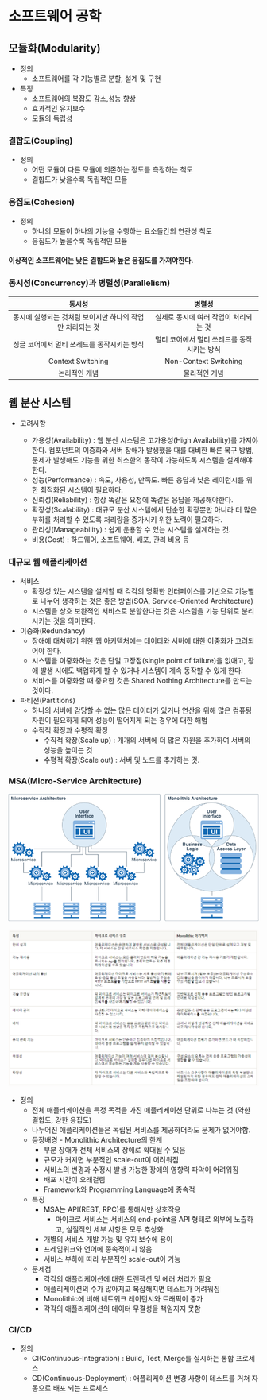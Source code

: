 # 소프트웨어 공학

## 모듈화(Modularity)

- 정의
  - 소프트웨어를 각 기능별로 분할, 설계 및 구현
- 특징
  - 소프트웨어의 복잡도 감소,성능 향상
  - 효과적인 유지보수
  - 모듈의 독립성

### 결합도(Coupling)

- 정의
  - 어떤 모듈이 다른 모듈에 의존하는 정도를 측정하는 척도
  - 결합도가 낮을수록 독립적인 모듈



### 응집도(Cohesion)

- 정의
  - 하나의 모듈이 하나의 기능을 수행하는 요소들간의 연관성 척도
  - 응집도가 높을수록 독립적인 모듈



#### 이상적인 소프트웨어는 낮은 결합도와 높은 응집도를 가져야한다.



### 동시성(Concurrency)과 병렬성(Parallelism)

|                        **동시성**                         |                 **병렬성**                  |
| :-------------------------------------------------------: | :-----------------------------------------: |
| 동시에 실행되는 것처럼 보이지만 하나의 작업만 처리되는 것 |    실제로 동시에 여러 작업이 처리되는 것    |
|        싱글 코어에서 멀티 쓰레드를 동작시키는 방식        | 멀티 코어에서 멀티 쓰레드를 동작시키는 방식 |
|                     Context Switching                     |            Non-Context Switching            |
|                       논리적인 개념                       |                물리적인 개념                |





## 웹 분산 시스템

- 고려사항

  - 가용성(Availability) : 웹 분산 시스템은 고가용성(High Availability)를 가져야 한다. 컴포넌트의 이중화와 서버 장애가 발생했을 때를 대비한 빠른 복구 방법, 문제가 발생해도 기능을 위한 최소한의 동작이 가능하도록 시스템을 설계해야한다.
  - 성능(Performance) : 속도, 사용성, 만족도. 빠른 응답과 낮은 레이턴시를 위한 최적화된 시스템이 필요하다.
  - 신뢰성(Reliability) : 항상 똑같은 요청에 똑같은 응답을 제공해야한다.
  - 확장성(Scalability) : 대규모 분산 시스템에서 단순한 확장뿐만 아니라 더 많은 부하를 처리할 수 있도록 처리량을 증가시키 위한 노력이 필요하다.
  - 관리성(Manageability) : 쉽게 운용할 수 있는 시스템을 설계하는 것.
  - 비용(Cost) : 하드웨어, 소프트웨어, 배포, 관리 비용 등

  

### 대규모 웹 애플리케이션

- 서비스
  - 확장성 있는 시스템을 설계할 때 각각의 명확한 인터페이스를 기반으로 기능별로 나누어 생각하는 것은 좋은 방법(SOA, Service-Oriented Architecture)
  - 시스템을 상호 보완적인 서비스로 분할한다는 것은 시스템을 기능 단위로 분리시키는 것을 의미한다.
- 이중화(Redundancy)
  - 장애에 대처하기 위한 웹 아키텍처에는 데이터와 서버에 대한 이중화가 고려되어야 한다.
  - 시스템을 이중화하는 것은 단일 고장점(single point of failure)을 없애고, 장애 발생 시에도 백업하게 할 수 있거나 시스템이 계속 동작할 수 있게 한다.
  - 서비스를 이중화할 때 중요한 것은 Shared Nothing Architecture를 만드는 것이다.
- 파티선(Partitions)
  - 하나의 서버에 감당할 수 없는 많은 데이터가 있거나 연산을 위해 많은 컴퓨팅 자원이 필요하게 되어 성능이 떨어지게 되는 경우에 대한 해법
  - 수직적 확장과 수평적 확장
    - 수직적 확장(Scale up) : 개개의 서버에 더 많은 자원을 추가하여 서버의 성능을 높이는 것
    - 수평적 확장(Scale out) : 서버 및 노드를 추가하는 것.



### MSA(Micro-Service Architecture)

![software-microservicearchitecture](image/software-microservicearchitecture.png)

![software-microvsmonolithic](image/software-microvsmonolithic.png)

- 정의
  - 전체 애플리케이션을 특정 목적을 가진 애플리케이션 단위로 나누는 것 (약한 결합도, 강한 응집도)
  - 나누어진 애플리케이션들은 독립된 서비스를 제공하더라도 문제가 없어야함.
  - 등장배경 - Monolithic Architecture의 한계
    - 부분 장애가 전체 서비스의 장애로 확대될 수 있음
    - 규모가 커지면 부분적인 scale-out이 어려워짐
    - 서비스의 변경과 수정시 발생 가능한 장애의 영향력 파악이 어려워짐
    - 배포 시간이 오래걸림
    - Framework와 Programming Language에 종속적
  - 특징
    - MSA는 API(REST, RPC)를 통해서만 상호작용
      - 마이크로 서비스는 서비스의 end-point을 API 형태로 외부에 노출하고, 실질적인 세부 사항은 모두 추상화
    - 개별의 서비스 개발 가능 및 유지 보수에 용이
    - 프레임워크와 언어에 종속적이지 않음
    - 서비스 부하에 따라 부분적인 scale-out이 가능
  - 문제점
    - 각각의 애플리케이션에 대한 트랜잭션 및 에러 처리가 필요
    - 애플리케이션의 수가 많아지고 복잡해지면 테스트가 어려워짐
    - Monolithic에 비해 네트워크 레이턴시와 트래픽이 증가
    - 각각의 애플리케이션의 데이터 무결성을 책임지지 못함



### CI/CD

- 정의
  - CI(Continuous-Integration) : Build, Test, Merge를 실시하는 통합 프로세스
  - CD(Continuous-Deployment) : 애플리케이션 변경 사항이 테스트를 거쳐 자동으로 배포 되는 프로세스